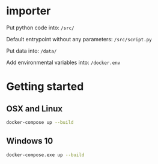 # importer

Put python code into: `/src/`

Default entrypoint without any parameters: `/src/script.py`

Put data into: `/data/`

Add environmental variables into: `/docker.env`

# Getting started

## OSX and Linux

```bash
docker-compose up --build
```

## Windows 10

```bash
docker-compose.exe up --build
```
